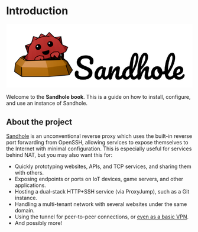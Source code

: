 # Introduction

![The Sandhole logo, with Ferris partially inside a sandhole and the name "Sandhole" written in cursive beside them.](./logo.png)

Welcome to the **Sandhole book**. This is a guide on how to install, configure, and use an instance of Sandhole.

## About the project

[Sandhole](https://github.com/EpicEric/sandhole) is an unconventional reverse proxy which uses the built-in reverse port forwarding from OpenSSH, allowing services to expose themselves to the Internet with minimal configuration. This is especially useful for services behind NAT, but you may also want this for:

- Quickly prototyping websites, APIs, and TCP services, and sharing them with others.
- Exposing endpoints or ports on IoT devices, game servers, and other applications.
- Hosting a dual-stack HTTP+SSH service (via ProxyJump), such as a Git instance.
- Handling a multi-tenant network with several websites under the same domain.
- Using the tunnel for peer-to-peer connections, or [even as a basic VPN](./advanced_uses.md#local-forwarding-and-aliasing).
- And possibly more!
